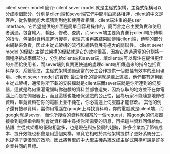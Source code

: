cilent sever model 簡介:
cilent sever model 就是主從式架構，主從式架構可以分成兩個部分，分別是cilent端和sever端它們中間則由網路相連，cilent的中文是客戶，從名稱就能大概猜測到他和使用者相關，cilent端注重的是user interface，它希望提供的介面是簡單且容易操作的，簡而言之它主要負責和使用者溝通，包含輸入、輸出、修改、查詢，而server端主要負責進行cilent端所傳輸的指令，包括對資料庫進行搜尋，處理完後再將結果回傳給cilent端，傳輸的部分由網路來負責，因此主從式架構的流行和網路發展有極大的關聯性。
cilent sever model 的優點:
主從式架構的優點就是它的效率很高，因為它透過適當的分割將一個程序拆成兩個部分，分別給cilent端和sever端，讓cilent端可以專注在提供更佳的介面給使用者，而sever端則負責更快速的處理cilent端所傳過來的指令包括資料存取、系統管控，主從式架構透過適當的分工合作提供一個更佳有效率的應用環境。
cilent sever model 的實例:
最生活化的實例就是線上遊戲，他們都有運用到主從式架構，通常你所下載的安裝檔就是cilent端而sever端就是你所連到的伺服器，這就是為何重灌電腦時你遊戲的資料並部會遺失，因為存取的地方並不在你電腦上而是在伺服器上，而且這樣也能確保遊戲的公正性，因為玩家不能隨意地修改資料，畢竟資料在你的電腦上並不純在，你必需連上伺服器才能修改。
其他的例子還有搜尋資料，當你用電腦在google上尋找資料時，你的電腦就是cilent端，而google就是sever，而你所搜索的資料就相當於一個request，當google的伺服器接收到這個指令時則會從資料庫中尋找你所需要的訊息，再把這些資料回傳給你。
結語:
主從式架構的優點相當多，也是現在科技發展的趨勢，許多企業為了節省成本、提升效能也都會是用這個架構，畢竟它相較於其他架構提供了更好系統分工，也提供了更優異的效能，因此將舊型的中大型主機系統改成主從式架構可說是許多企業共同的目標。

